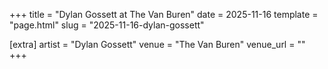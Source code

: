 +++
title = "Dylan Gossett at The Van Buren"
date = 2025-11-16
template = "page.html"
slug = "2025-11-16-dylan-gossett"

[extra]
artist = "Dylan Gossett"
venue = "The Van Buren"
venue_url = ""
+++
